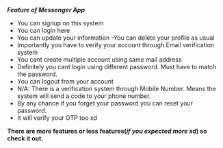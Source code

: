 **_Feature of Messenger App_**

- You can signup on this system
- You can login here
- You can update your information
  -You can delete your profile as usual
- Importantly you have to verify your account through Email verification system
- You cant create multiple account using same mail address
- Definitely you cant login using different password. Must have to match the password.
- You can logout from your account
- N/A: There is a verification system through Mobile Number. Means the system will send a code to your phone number.
- By any chance if you forget your password you can reset your password.
- It will verify your OTP too xd

**There are more features or less features(_if you expected more xd_) so check it out.**
